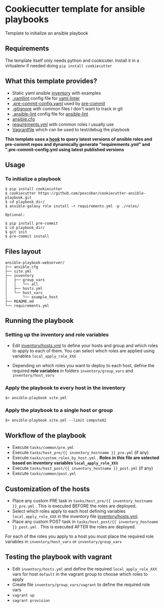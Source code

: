 # Cookiecutter template for ansible playbooks

Template to initialize an ansible playbook

## Requirements

The template itself only needs python and cookicuter. Install it in a virtualenv if needed doing `pip install cookiecutter`

## What this template provides?

* Static yaml ansible [inventory]({{cookiecutter.playbook_name}}/inventory/hosts.yml) with examples
* [.yamllint]({{cookiecutter.playbook_name}}/.yamllint) config file for [yaml linter](https://github.com/adrienverge/yamllint)
* [.pre-commit-config.yaml]({{cookiecutter.playbook_name}}/.pre-commit-config.yaml) used by [pre-commit](http://pre-commit.com/)
* [.gitignore]({{cookiecutter.playbook_name}}/.gitignore) with common files I don't want to track in git
* [.ansible-lint]({{cookiecutter.playbook_name}}/.ansible-lint) config file for [ansible-lint](https://github.com/ansible/ansible-lint)
* [ansible.cfg]({{cookiecutter.playbook_name}}/ansible.cfg)
* [requirements.yml]({{cookiecutter.playbook_name}}/requirements.yml) with common roles I usually use
* [Vagrantfile]({{cookiecutter.playbook_name}}/Vagrantfile) which can be used to test/debug the playbook

**This template uses a [hook](hooks/post_gen_project.sh) to query latest versions of ansible roles and pre-commit repos and dynamically generate "requirements.yml" and ".pre-commit-config.yml using latest published versions**

## Usage

### To initialize a playbook

```
$ pip install cookiecutter
$ cookiecutter https://github.com/pescobar/cookiecutter-ansible-playbook.git
$ cd playbook_dir/
$ ansible-galaxy role install -r requirements.yml -p ./roles/

Optional:

$ pip install pre-commit
$ cd playbook_dir/
$ git init
$ pre-commit install
```

## Files layout

```
ansible-playbook-webserver/
├── ansible.cfg
├── site.yml
├── inventory
│   ├── group_vars
│   │   └── all
│   ├── hosts.yml
│   └── host_vars
│       └── example_host
├── README.md
└── requirements.yml
```

## Running the playbook

### Setting up the inventory and role variables

* Edit [inventory/hosts.yml]({{cookiecutter.playbook_name}}/inventory/hosts.yml) to define your hosts and group and which roles to apply to each of them. You can select which roles are applied using variables `local_apply_role_XXX`

* Depending on which roles you want to deploy to each host, define the required **role variables** in folders `inventory/group_vars` and `inventory/host_vars`


### Apply the playbook to every host in the inventory
```
$> ansible-playbook site.yml
```

### Apply the playbook to a single host or group
```
$> ansible-playbook site.yml --limit compute02
```

## Workflow of the playbook

* Execute `tasks/common/pre.yml`
* Execute `tasks/host_pre/{{ inventory_hostname }}_pre.yml` (if any)
* Execute `tasks/custom_roles_by_host.yml` . **Roles in this file are selected based on inventory variables `local_apply_role_XXX`**
* Execute `tasks/host_post/{{ inventory_hostname }}_post.yml` (if any)
* Execute `tasks/common/post.yml`

## Customization of the hosts

* Place any custom PRE task in `tasks/host_pre/{{ inventory_hostname }}_pre.yml` . This is executed BEFORE the roles are deployed.
* Select which roles apply to each host defining variables `local_apply_role_XXX` in the inventory file [inventory/hosts.yml]({{cookiecutter.playbook_name}}/inventory/hosts.yml).
* Place any custom POST task in `tasks/host_post/{{ inventory_hostname }}_post.yml` . This is executed AFTER the roles are deployed.

For each of the roles you apply to a host you must place the required role variables in `inventory/host_vars` or `inventory/group_vars`

## Testing the playbook with vagrant

* Edit `inventory/hosts.yml` and define the required `local_apply_role_XXX` vars for host `default` in the vagrant group to choose which roles to apply
* Create file `inventory/group_vars/vagrant` to define the required role vars
* `vagrant up`
* `vagrant provision`
